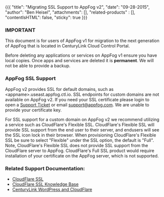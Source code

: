 {{{
  "title": "Migrating SSL Support to AppFog v2",
  "date": "09-28-2015",
  "author": "Ben Heisel",
  "attachments": [],
  "related-products" : [],
  "contentIsHTML": false,
  "sticky": true
}}}

### IMPORTANT

This document is for users of AppFog v1 for migration to the next generation of AppFog that is located in CenturyLink Cloud Control Portal.

Before deleting any applications or services on AppFog v1 ensure you have local copies. Once apps and services are deleted it is **permanent**. We will not be able to provide a backup.

### AppFog SSL Support

AppFog v2 provides SSL for default domains, such as &lt;appname&gt;.useast.appfog.ctl.io. SSL endpoints for custom domains are not available on AppFog v2. If you need your SSL certificate please login to open a [Support Ticket](https://support.appfog.com) or email support@appfog.com. We are unable to provide your certificate key.

For SSL support for a custom domain on AppFog v2 we recommend utilizing a service such as CloudFlare's Flexible SSL. CloudFlare's Flexible SSL will provide SSL support from the end user to their server, and endusers will see the SSL icon lock in their browser. When provisioning CloudFlare's Flexible SSL be sure to select "Flexible" under the SSL option, the default is "Full". Note, CloudFlare's Flexible SSL does not provide SSL support from the CloudFlare server to AppFog. CloudFlare's Full SSL product would require installation of your certificate on the AppFog server, which is not supported.


### Related Support Documentation:
* [CloudFlare SSL](https://www.cloudflare.com/ssl)
* [CloudFlare SSL Knowledge Base](https://support.cloudflare.com/hc/en-us/categories/200276247)
* [CenturyLink WordPress and CloudFlare](../WordPress/wordpress-cloudflare-SSL-configuration.md)
